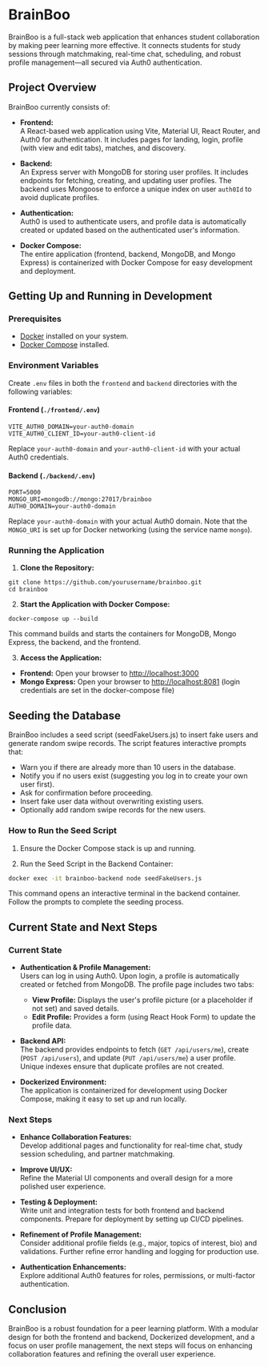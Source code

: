 # BrainBoo

BrainBoo is a full-stack web application that enhances student collaboration by making peer learning more effective. It connects students for study sessions through matchmaking, real-time chat, scheduling, and robust profile management—all secured via Auth0 authentication.

## Project Overview

BrainBoo currently consists of:

- **Frontend:**  
  A React-based web application using Vite, Material UI, React Router, and Auth0 for authentication. It includes pages for landing, login, profile (with view and edit tabs), matches, and discovery.
  
- **Backend:**  
  An Express server with MongoDB for storing user profiles. It includes endpoints for fetching, creating, and updating user profiles. The backend uses Mongoose to enforce a unique index on user `auth0Id` to avoid duplicate profiles.

- **Authentication:**  
  Auth0 is used to authenticate users, and profile data is automatically created or updated based on the authenticated user's information.

- **Docker Compose:**  
  The entire application (frontend, backend, MongoDB, and Mongo Express) is containerized with Docker Compose for easy development and deployment.

## Getting Up and Running in Development

### Prerequisites

- [Docker](https://docs.docker.com/get-docker/) installed on your system.
- [Docker Compose](https://docs.docker.com/compose/install/) installed.

### Environment Variables

Create `.env` files in both the `frontend` and `backend` directories with the following variables:

#### Frontend (`./frontend/.env`)

```
VITE_AUTH0_DOMAIN=your-auth0-domain
VITE_AUTH0_CLIENT_ID=your-auth0-client-id
```

Replace `your-auth0-domain` and `your-auth0-client-id` with your actual Auth0 credentials.

#### Backend (`./backend/.env`)

```
PORT=5000
MONGO_URI=mongodb://mongo:27017/brainboo
AUTH0_DOMAIN=your-auth0-domain
```

Replace `your-auth0-domain` with your actual Auth0 domain. Note that the `MONGO_URI` is set up for Docker networking (using the service name `mongo`).

### Running the Application

1. **Clone the Repository:**

```
git clone https://github.com/yourusername/brainboo.git
cd brainboo
```

2. **Start the Application with Docker Compose:**

```
docker-compose up --build
```

This command builds and starts the containers for MongoDB, Mongo Express, the backend, and the frontend.

3. **Access the Application:**

- **Frontend:** Open your browser to [http://localhost:3000](http://localhost:3000)
- **Mongo Express:** Open your browser to [http://localhost:8081](http://localhost:8081) (login credentials are set in the docker-compose file)

## Seeding the Database

BrainBoo includes a seed script (seedFakeUsers.js) to insert fake users and generate random swipe records. The script features interactive prompts that:

- Warn you if there are already more than 10 users in the database.
- Notify you if no users exist (suggesting you log in to create your own user first).
- Ask for confirmation before proceeding.
- Insert fake user data without overwriting existing users.
- Optionally add random swipe records for the new users.

### How to Run the Seed Script

1. Ensure the Docker Compose stack is up and running.

2. Run the Seed Script in the Backend Container:

```bash
docker exec -it brainboo-backend node seedFakeUsers.js
```
This command opens an interactive terminal in the backend container. Follow the prompts to complete the seeding process.

## Current State and Next Steps

### Current State

- **Authentication & Profile Management:**  
  Users can log in using Auth0. Upon login, a profile is automatically created or fetched from MongoDB. The profile page includes two tabs:
  - **View Profile:** Displays the user's profile picture (or a placeholder if not set) and saved details.
  - **Edit Profile:** Provides a form (using React Hook Form) to update the profile data.
  
- **Backend API:**  
  The backend provides endpoints to fetch (`GET /api/users/me`), create (`POST /api/users`), and update (`PUT /api/users/me`) a user profile. Unique indexes ensure that duplicate profiles are not created.

- **Dockerized Environment:**  
  The application is containerized for development using Docker Compose, making it easy to set up and run locally.

### Next Steps

- **Enhance Collaboration Features:**  
  Develop additional pages and functionality for real-time chat, study session scheduling, and partner matchmaking.
  
- **Improve UI/UX:**  
  Refine the Material UI components and overall design for a more polished user experience.

- **Testing & Deployment:**  
  Write unit and integration tests for both frontend and backend components. Prepare for deployment by setting up CI/CD pipelines.

- **Refinement of Profile Management:**  
  Consider additional profile fields (e.g., major, topics of interest, bio) and validations. Further refine error handling and logging for production use.

- **Authentication Enhancements:**  
  Explore additional Auth0 features for roles, permissions, or multi-factor authentication.

## Conclusion

BrainBoo is a robust foundation for a peer learning platform. With a modular design for both the frontend and backend, Dockerized development, and a focus on user profile management, the next steps will focus on enhancing collaboration features and refining the overall user experience.
